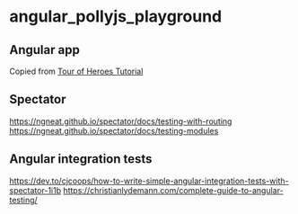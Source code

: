# angular_pollyjs_playground

## Angular app
Copied from [Tour of Heroes Tutorial](https://angular.io/tutorial/toh-pt6)

## Spectator
https://ngneat.github.io/spectator/docs/testing-with-routing
https://ngneat.github.io/spectator/docs/testing-modules

## Angular integration tests
https://dev.to/cjcoops/how-to-write-simple-angular-integration-tests-with-spectator-1i1b
https://christianlydemann.com/complete-guide-to-angular-testing/